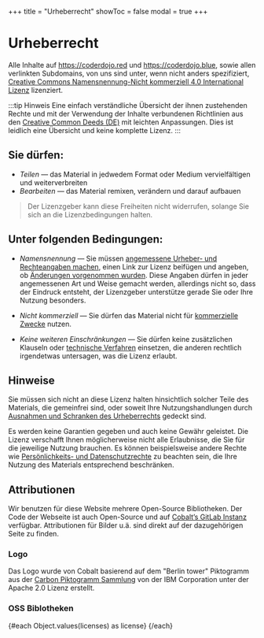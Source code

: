 +++
title = "Urheberrecht"
showToc = false
modal = true
+++

<script>
    import licenses from "$lib/licenses.json";
    import AttributionCard from "$lib/components/AttributionCard.svelte";
</script>

# Urheberrecht

Alle Inhalte auf <https://coderdojo.red> und <https://coderdojo.blue>, sowie allen verlinkten Subdomains, von uns sind
unter, wenn nicht anders spezifiziert,
[Creative Commons Namensnennung-Nicht kommerziell 4.0 International Lizenz](https://creativecommons.org/licenses/by-nc/4.0/)
lizenziert.

:::tip Hinweis
Eine einfach verständliche Übersicht der ihnen zustehenden Rechte und mit der Verwendung der Inhalte verbundenen
Richtlinien aus den [Creative Common Deeds (DE)](https://creativecommons.org/licenses/by-nc/4.0/deed.de) mit leichten
Anpassungen. Dies ist leidlich eine Übersicht und keine komplette Lizenz.
:::

## Sie dürfen:

- _Teilen_ — das Material in jedwedem Format oder Medium vervielfältigen und weiterverbreiten
- _Bearbeiten_ — das Material remixen, verändern und darauf aufbauen

> Der Lizenzgeber kann diese Freiheiten nicht widerrufen, solange Sie sich an die Lizenzbedingungen halten.

## Unter folgenden Bedingungen:

- _Namensnennung_ — Sie müssen
  [angemessene Urheber- und Rechteangaben machen](https://wiki.creativecommons.org/License_Versions#Detailed_attribution_comparison_chart),
  einen Link zur Lizenz beifügen und angeben, ob
  [Änderungen vorgenommen wurden](https://wiki.creativecommons.org/Best_practices_for_attribution#This_is_a_good_attribution_for_material_you_modified_slightly).
  Diese Angaben dürfen in jeder angemessenen Art und Weise gemacht werden, allerdings nicht so, dass der Eindruck
  entsteht, der Lizenzgeber unterstütze gerade Sie oder Ihre Nutzung besonders.

- _Nicht kommerziell_ — Sie dürfen das Material nicht für
  [kommerzielle Zwecke](https://creativecommons.org/faq/#does-my-use-violate-the-noncommercial-clause-of-the-licenses)
  nutzen.

- _Keine weiteren Einschränkungen_ — Sie dürfen keine zusätzlichen Klauseln oder
  [technische Verfahren](https://wiki.creativecommons.org/License_Versions#Application_of_effective_technological_measures_by_users_of_CC-licensed_works_prohibited)
  einsetzen, die anderen rechtlich irgendetwas untersagen, was die Lizenz erlaubt.

## Hinweise

Sie müssen sich nicht an diese Lizenz halten hinsichtlich solcher Teile des Materials, die gemeinfrei sind, oder soweit
Ihre Nutzungshandlungen durch
[Ausnahmen und Schranken des Urheberrechts](https://creativecommons.org/faq/#do-creative-commons-licenses-affect-exceptions-and-limitations-to-copyright-such-as-fair-dealing-and-fair-use)
gedeckt sind.

Es werden keine Garantien gegeben und auch keine Gewähr geleistet. Die Lizenz verschafft Ihnen möglicherweise nicht alle
Erlaubnisse, die Sie für die jeweilige Nutzung brauchen. Es können beispielsweise andere Rechte wie
[Persönlichkeits- und Datenschutzrechte](https://wiki.creativecommons.org/Considerations_for_licensors_and_licensees) zu
beachten sein, die Ihre Nutzung des Materials entsprechend beschränken.

## Attributionen

Wir benutzen für diese Website mehrere Open-Source Bibliotheken. Der Code der Webseite ist auch Open-Source und auf
[Cobalt’s GitLab Instanz](https://gitlab.cobalt.rocks/coderdojo) verfügbar. Attributionen für Bilder u.ä. sind direkt auf der dazugehörigen Seite zu finden.

### Logo

Das Logo wurde von Cobalt basierend auf dem "Berlin tower" Piktogramm aus der [Carbon Piktogramm Sammlung](https://carbondesignsystem.com/guidelines/pictograms/library/) von der IBM Corporation unter der Apache 2.0 Lizenz erstellt.

### OSS Biblotheken

<div class="gap-3 grid grid-cols-1 md:grid-cols-2">
    {#each Object.values(licenses) as license}
        <AttributionCard {license} />
    {/each}
</div>
